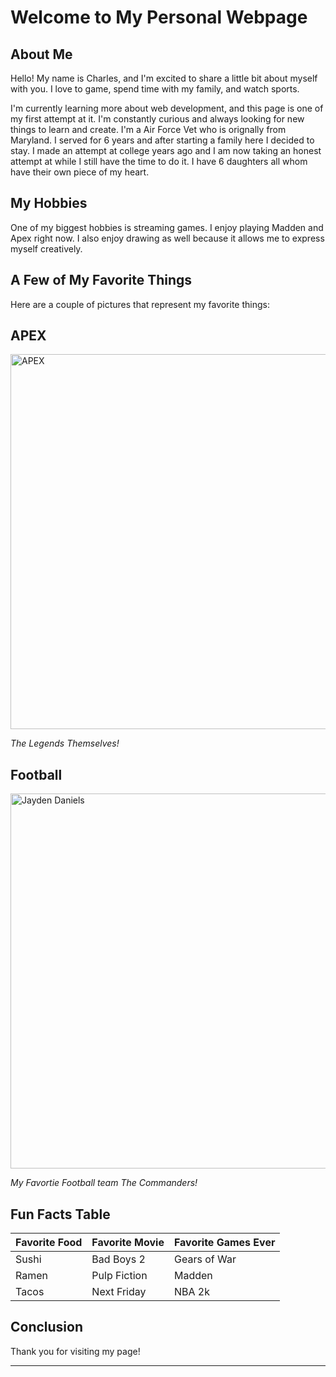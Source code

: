 # Welcome to My Personal Webpage

## About Me
Hello! My name is Charles, and I'm excited to share a little bit about myself with you. I love to game, spend time with my family, and watch sports. 

I'm currently learning more about web development, and this page is one of my first attempt at it. I'm constantly curious and always looking for new things to learn and create. I'm a Air Force Vet who is orignally from Maryland. I served for 6 years and after starting a family here I decided to stay. I made an attempt at college years ago and I am now taking an honest attempt at while I still have the time to do it. I have 6 daughters all whom have their own piece of my heart.

## My Hobbies
One of my biggest hobbies is streaming games. I enjoy playing Madden and Apex right now. I also enjoy drawing as well because it allows me to express myself creatively.


## A Few of My Favorite Things
Here are a couple of pictures that represent my favorite things:


<html>
<body>

<h2>APEX</h2>
<img src="https://media.contentapi.ea.com/content/dam/apex-legends/images/2019/01/apex-featured-image-16x9.jpg.adapt.crop191x100.1200w.jpg" alt="APEX" width="600" height="600">

</body>
</html>

*The Legends Themselves!*


<html>
<body>

<h2>Football</h2>
<img src="https://media.bleacherreport.com/image/upload/w_800,h_533,c_fill/v1730072860/aerbrmr71xeff8narjcj.jpg" alt="Jayden Daniels" width="800" height="600">

</body>
</html>


*My Favortie Football team The Commanders!*

## Fun Facts Table

| Favorite Food | Favorite Movie | Favorite Games Ever |
| ------------- | -------------- | -------------  |
| Sushi         | Bad Boys 2     | Gears of War   |
| Ramen         | Pulp Fiction   | Madden         |
| Tacos         | Next Friday    | NBA 2k         |

## Conclusion
Thank you for visiting my page! 

---

